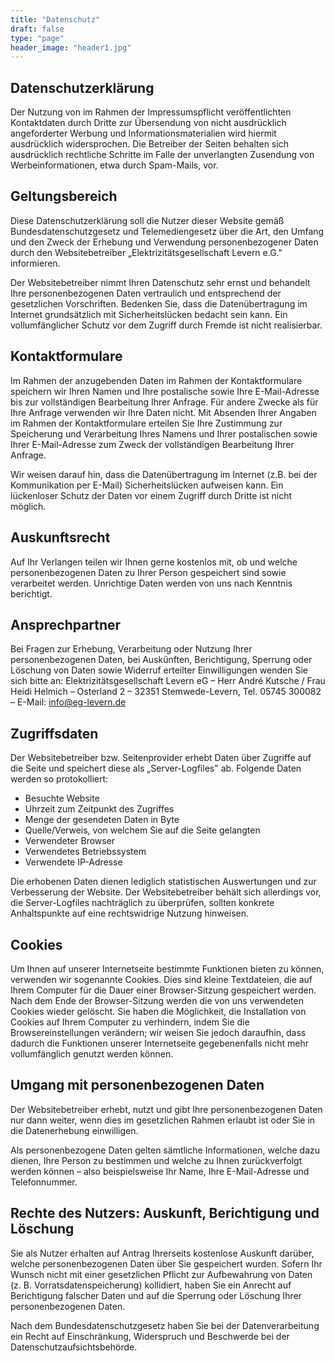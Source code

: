 ```yaml
---
title: "Datenschutz"
draft: false
type: "page"
header_image: "header1.jpg"
---
```


## Datenschutzerklärung

Der Nutzung von im Rahmen der Impressumspflicht veröffentlichten Kontaktdaten durch Dritte zur Übersendung von nicht ausdrücklich angeforderter Werbung und Informationsmaterialien wird hiermit ausdrücklich widersprochen. Die Betreiber der Seiten behalten sich ausdrücklich rechtliche Schritte im Falle der unverlangten Zusendung von Werbeinformationen, etwa durch Spam-Mails, vor.

## Geltungsbereich

Diese Datenschutzerklärung soll die Nutzer dieser Website gemäß Bundesdatenschutzgesetz und Telemediengesetz über die Art, den Umfang und den Zweck der Erhebung und Verwendung personenbezogener Daten durch den Websitebetreiber „Elektrizitätsgesellschaft Levern e.G." informieren.

Der Websitebetreiber nimmt Ihren Datenschutz sehr ernst und behandelt Ihre personenbezogenen Daten vertraulich und entsprechend der gesetzlichen Vorschriften. Bedenken Sie, dass die Datenübertragung im Internet grundsätzlich mit Sicherheitslücken bedacht sein kann. Ein vollumfänglicher Schutz vor dem Zugriff durch Fremde ist nicht realisierbar.

## Kontaktformulare

Im Rahmen der anzugebenden Daten im Rahmen der Kontaktformulare speichern wir Ihren Namen und Ihre postalische sowie Ihre E-Mail-Adresse bis zur vollständigen Bearbeitung Ihrer Anfrage. Für andere Zwecke als für Ihre Anfrage verwenden wir Ihre Daten nicht. Mit Absenden Ihrer Angaben im Rahmen der Kontaktformulare erteilen Sie Ihre Zustimmung zur Speicherung und Verarbeitung Ihres Namens und Ihrer postalischen sowie Ihrer E-Mail-Adresse zum Zweck der vollständigen Bearbeitung Ihrer Anfrage.

Wir weisen darauf hin, dass die Datenübertragung im Internet (z.B. bei der Kommunikation per E-Mail) Sicherheitslücken aufweisen kann. Ein lückenloser Schutz der Daten vor einem Zugriff durch Dritte ist nicht möglich.

## Auskunftsrecht

Auf Ihr Verlangen teilen wir Ihnen gerne kostenlos mit, ob und welche personenbezogenen Daten zu Ihrer Person gespeichert sind sowie verarbeitet werden. Unrichtige Daten werden von uns nach Kenntnis berichtigt.

## Ansprechpartner

Bei Fragen zur Erhebung, Verarbeitung oder Nutzung Ihrer personenbezogenen Daten, bei Auskünften, Berichtigung, Sperrung oder Löschung von Daten sowie Widerruf erteilter Einwilligungen wenden Sie sich bitte an: Elektrizitätsgesellschaft Levern eG – Herr André Kutsche / Frau Heidi Helmich – Osterland 2 – 32351 Stemwede-Levern, Tel. 05745 300082 – E-Mail: info@eg-levern.de

## Zugriffsdaten

Der Websitebetreiber bzw. Seitenprovider erhebt Daten über Zugriffe auf die Seite und speichert diese als „Server-Logfiles" ab. Folgende Daten werden so protokolliert:

* Besuchte Website
* Uhrzeit zum Zeitpunkt des Zugriffes
* Menge der gesendeten Daten in Byte
* Quelle/Verweis, von welchem Sie auf die Seite gelangten
* Verwendeter Browser
* Verwendetes Betriebssystem
* Verwendete IP-Adresse

Die erhobenen Daten dienen lediglich statistischen Auswertungen und zur Verbesserung der Website. Der Websitebetreiber behält sich allerdings vor, die Server-Logfiles nachträglich zu überprüfen, sollten konkrete Anhaltspunkte auf eine rechtswidrige Nutzung hinweisen.

## Cookies

Um Ihnen auf unserer Internetseite bestimmte Funktionen bieten zu können, verwenden wir sogenannte Cookies. Dies sind kleine Textdateien, die auf Ihrem Computer für die Dauer einer Browser-Sitzung gespeichert werden. Nach dem Ende der Browser-Sitzung werden die von uns verwendeten Cookies wieder gelöscht. Sie haben die Möglichkeit, die Installation von Cookies auf Ihrem Computer zu verhindern, indem Sie die Browsereinstellungen verändern; wir weisen Sie jedoch daraufhin, dass dadurch die Funktionen unserer Internetseite gegebenenfalls nicht mehr vollumfänglich genutzt werden können.

## Umgang mit personenbezogenen Daten

Der Websitebetreiber erhebt, nutzt und gibt Ihre personenbezogenen Daten nur dann weiter, wenn dies im gesetzlichen Rahmen erlaubt ist oder Sie in die Datenerhebung einwilligen.

Als personenbezogene Daten gelten sämtliche Informationen, welche dazu dienen, Ihre Person zu bestimmen und welche zu Ihnen zurückverfolgt werden können – also beispielsweise Ihr Name, Ihre E-Mail-Adresse und Telefonnummer.

## Rechte des Nutzers: Auskunft, Berichtigung und Löschung

Sie als Nutzer erhalten auf Antrag Ihrerseits kostenlose Auskunft darüber, welche personenbezogenen Daten über Sie gespeichert wurden. Sofern Ihr Wunsch nicht mit einer gesetzlichen Pflicht zur Aufbewahrung von Daten (z. B. Vorratsdatenspeicherung) kollidiert, haben Sie ein Anrecht auf Berichtigung falscher Daten und auf die Sperrung oder Löschung Ihrer personenbezogenen Daten.

Nach dem Bundesdatenschutzgesetz haben Sie bei der Datenverarbeitung ein Recht auf Einschränkung, Widerspruch und Beschwerde bei der Datenschutzaufsichtsbehörde. 